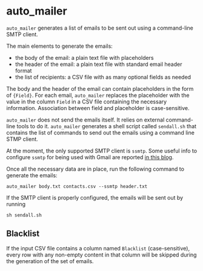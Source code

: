 # auto_mailer

`auto_mailer` generates a list of emails to be sent out using a command-line SMTP client.

The main elements to generate the emails:

* the body of the email: a plain text file with placeholders
* the header of the email: a plain text file with standard email header format
* the list of recipients: a CSV file with as many optional fields as needed

The body and the header of the email can contain placeholders in the form of `{Field}`. For each email, `auto_mailer` replaces the placeholder with the value in the column `Field` in a CSV file containing the necessary information. Association between field and placeholder is case-sensitive.

`auto_mailer` does not send the emails itself. It relies on external command-line tools to do it. `auto_mailer` generates a shell script called `sendall.sh` that contains the list of commands to send out the emails using a command line STMP client.

At the moment, the only supported SMTP client is `ssmtp`.
Some useful info to configure `ssmtp` for being used with Gmail are reported [in this blog](https://blog.edmdesigner.com/send-email-from-linux-command-line/).

Once all the necessary data are in place, run the following command to generate the emails:

```
auto_mailer body.txt contacts.csv --ssmtp header.txt
```

If the SMTP client is properly configured, the emails will be sent out by running

```
sh sendall.sh
```

## Blacklist

If the input CSV file contains a column named `Blacklist` (case-sensitive), every row with any non-empty content in that column will be skipped during the generation of the set of emails.
